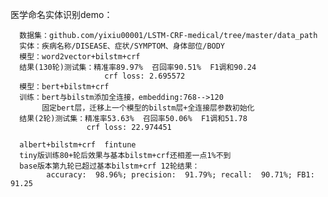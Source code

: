 医学命名实体识别demo：
       
      数据集：github.com/yixiu00001/LSTM-CRF-medical/tree/master/data_path
      实体：疾病名称/DISEASE、症状/SYMPTOM、身体部位/BODY
      模型：word2vector+bilstm+crf
      结果(130轮)测试集：精准率89.97%  召回率90.51%  F1调和90.24
                         crf loss: 2.695572
      模型：bert+bilstm+crf
      训练：bert与bilstm添加全连接，embedding:768-->120
           固定bert层，迁移上一个模型的bilstm层+全连接层参数初始化
      结果(2轮)测试集：精准率53.63%  召回率50.06%  F1调和51.78                                           
                     crf loss: 22.974451
      
      albert+bilstm+crf  fintune
      tiny版训练80+轮后效果与基本bilstm+crf还相差一点1%不到
      base版本第九轮已超过基本bilstm+crf 12轮结果：
            accuracy:  98.96%; precision:  91.79%; recall:  90.71%; FB1:  91.25
